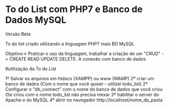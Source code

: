 # To do List com PHP7 e Banco de Dados MySQL

Versão Beta

To do list criado utilizando a linguagem PHP7 mais BD MySQL

Objetivo-> Praticar o uso da linguagem, trabalhar a criação de um "CRUD" 
-> CREATE READ UPDATE DELETE. A conexão com banco de dados

#utilização da To do List

1º Salvar os arquivos em htdocs (XAMPP) ou www (WAMP)
2º criar um banco de dados (Com o nome que você quiser - utilizei todo_list)
2º Configurar o "db_connect" com o nome do banco de dados que você criou (Se criou com o nome todo_list não precisa mexar
3º habilitar o server do Apache e do MySQL
4º abrir no navegador http://localhost/nome_da_pasta

